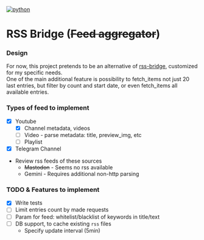 
[![python](https://github.com/tsepanx/rss-bridge-python/actions/workflows/main.yml/badge.svg)](https://github.com/tsepanx/rss-bridge-python/actions/workflows/main.yml)

# RSS Bridge (~~Feed aggregator~~)

### Design
For now, this project pretends to be an alternative of [rss-bridge](https://github.com/RSS-Bridge/rss-bridge),
customized for my specific needs.\
One of the main additional feature is possibility to fetch_items not just 20 last entries,
but filter by count and start date, or even fetch_items all available entries.

[//]: # (May be integrated with my other projects in the future.)

### Types of feed to implement
- [x] Youtube
  - [x] Channel metadata, videos
  - [ ] Video - parse metadata: title, preview_img, etc
  - [ ] Playlist
- [x] Telegram Channel
- Review rss feeds of these sources
  - ~~Mastodon~~ - Seems no rss available
  - Gemini - Requires additional non-http parsing

### TODO & Features to implement
- [x] Write tests
- [ ] Limit entries count by made requests
- [ ] Param for feed: whitelist/blacklist of keywords in title/text
- [ ] DB support, to cache existing `rss` files
  - Specify update interval (5min)

